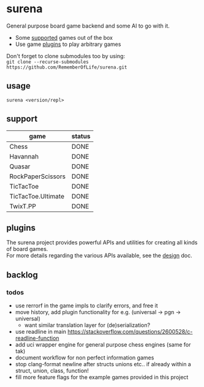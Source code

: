 # surena

General purpose board game backend and some AI to go with it.
* Some [supported](#support) games out of the box
* Use game [plugins](#plugins) to play arbitrary games

Don't forget to clone submodules too by using:  
`git clone --recurse-submodules https://github.com/RememberOfLife/surena.git`

## usage
`surena <version/repl>`

## support
|game|status|
|---|---|
|Chess|DONE|
|Havannah|DONE|
|Quasar|DONE|
|RockPaperScissors|DONE|
|TicTacToe|DONE|
|TicTacToe.Ultimate|DONE|
|TwixT.PP|DONE|

## plugins
The surena project provides powerful APIs and utilities for creating all kinds of board games.  
For more details regarding the various APIs available, see the [design](./docs/design.md) doc.

## backlog

### todos
* use rerrorf in the game impls to clarify errors, and free it
* move history, add plugin functionality for e.g. (universal -> pgn -> universal)
  * want similar translation layer for (de)serialization?
* use readline in main https://stackoverflow.com/questions/2600528/c-readline-function
* add uci wrapper engine for general purpose chess engines (same for tak)
* document workflow for non perfect information games
* stop clang-format newline after structs unions etc.. if already within a struct, union, class, function!
* fill more feature flags for the example games provided in this project
